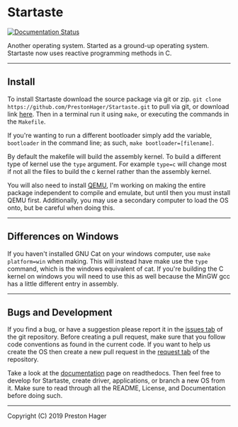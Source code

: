 # Startaste

[![Documentation Status](https://readthedocs.org/projects/startaste/badge/?version=latest)](https://startaste.readthedocs.io/en/latest/?badge=latest)

Another operating system.
Started as a ground-up operating system.
Startaste now uses reactive programming methods in C.

------

## Install

To install Startaste download the source package via git or zip.
`git clone https://github.com/PrestonHager/Startaste.git` to pull via git, or download link [here](https://github.com/PrestonHager/Startaste/archive/release.zip).
Then in a terminal run it using `make`, or executing the commands in the `Makefile`.

If you're wanting to run a different bootloader simply add the variable, `bootloader` in the command line; as such, `make bootloader=[filename]`.

By default the makefile will build the assembly kernel.
To build a different type of kernel use the `type` argument.
For example `type=c` will change most if not all the files to build the c kernel rather than the assembly kernel.

You will also need to install [QEMU](https://qemu.org), I'm working on making the entire package independent to compile and emulate, but until then you must install QEMU first.
Additionally, you may use a secondary computer to load the OS onto, but be careful when doing this.

------

## Differences on Windows

If you haven't installed GNU Cat on your windows computer, use `make platform=win` when making.
This will instead have make use the `type` command, which is the windows equivalent of cat.
If you're building the C kernel on windows you will need to use this as well because the MinGW gcc has a little different entry in assembly.

-----

## Bugs and Development

If you find a bug, or have a suggestion please report it in the [issues tab](https://github.com/PrestonHager/Startaste/issues) of the git repository.
Before creating a pull request, make sure that you follow code conventions as found in the current code.
If you want to help us create the OS then create a new pull request in the [request tab](https://github.com/PrestonHager/Startaste/pull) of the repository.

Take a look at the [documentation](http://startaste.rtfd.io/) page on readthedocs.
Then feel free to develop for Startaste, create driver, applications, or branch a new OS from it.
Make sure to read through all the README, License, and Documentation before doing such.

-----

Copyright (C) 2019 Preston Hager
